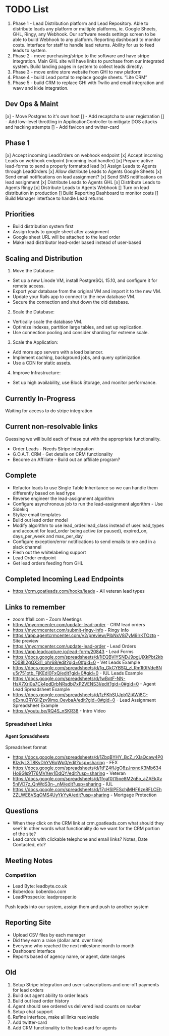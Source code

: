 # TODO List

1. Phase 1 - Lead Distribution platform and Lead Repository. Able to distribute leads any platform or multiple platforms, ie. Google Sheets, GHL, Ringy, any Webhook. Our software needs settings screen to be able to build Webhook to any platform. Reporting dashboard to monitor costs. Interface for staff to handle lead returns. Ability for us to feed leads to system.
2. Phase 2 - move purchasing/stripe to the software and have stripe integration. Main GHL site will have links to purchase from our integrated system. Build landing pages in system to collect leads directly.
3. Phase 3 - move entire store website from GHl to new platform
4. Phase 4 - build Lead portal to replace google sheets. “Lite CRM”
5. Phase 5 - build CRM to replace GHl with Twilio and email integration and wavv and kixie integration.

## Dev Ops & Maint

[x] - Move Postgres to it's own host
[] - Add recaptcha to user registration
[] - Add low-level throttling in ApplicationController to mitigate DOS attacks and hacking attempts
[] - Add favicon and twitter-card

## Phase 1

[x] Accept incoming LeadOrders on webhook endpoint
[x] Accept incoming Leads on webhook endpoint (incoming lead handler)
[x] Prepare active lead-forms to send a properly formatted lead
[x] Assign Leads to Agents through LeadOrders
[x] Allow distribute Leads to Agents Google Sheets
[x] Send email notifications on lead assignment?
[x] Send SMS notifications on lead assignment
[x] Distribute Leads to Agents GHL
[x] Distribute Leads to Agents Ringy
[x] Distribute Leads to Agents Webhook
[] Turn on lead distribution in production
[] Build Reporting Dashboard to monitor costs
[] Build Manager interface to handle Lead returns


## Priorities

* Build distribution system first
* Assign leads to google sheet after assignment
* Google sheet URL will be attached to the lead order
* Make lead distributor lead-order based instead of user-based

## Scaling and Distribution

1. Move the Database:

* Set up a new Linode VM, install PostgreSQL 15.10, and configure it for remote access.
* Export your database from the original VM and import it to the new VM.
* Update your Rails app to connect to the new database VM.
* Secure the connection and shut down the old database.

2. Scale the Database:

* Vertically scale the database VM.
* Optimize indexes, partition large tables, and set up replication.
* Use connection pooling and consider sharding for extreme scale.

3. Scale the Application:

* Add more app servers with a load balancer.
* Implement caching, background jobs, and query optimization.
* Use a CDN for static assets.

4. Improve Infrastructure:

* Set up high availability, use Block Storage, and monitor performance.



## Currently In-Progress

Waiting for access to do stripe integration

## Current non-resolvable links

Guessing we will build each of these out with the appropriate functionality.

* Order Leads - Needs Stripe integration
* G.O.A.T. CRM - Get details on CRM functionality
* Become an Affiliate - Build out an affiliate program?

## Complete

* Refactor leads to use Single Table Inheritance so we can handle them differently based on lead type
* Reverse engineer the lead-assignment algorithm
* Configure asynchronous job to run the lead-assignment algorithm - Use Sidekiq
* Stylize email templates
* Build out lead order model
* Modify algorithm to use lead_order.lead_class instead of user.lead_types and account for lead_order being active (or paused), expired_on, days_per_week and max_per_day
* Configure exception/error notifications to send emails to me and in a slack channel
* Flesh out the whitelabeling support
* Lead Order endpoint
* Get lead orders feeding from GHL

## Completed Incoming Lead Endpoints

* https://crm.goatleads.com/hooks/leads - All veteran lead types

## Links to remember

* zoom.fflall.com - Zoom Meetings
* https://mycrmcenter.com/update-lead-order - CRM lead orders
* https://mycrmcenter.com/submit-ringy-info - Ringy Info
* https://app.agentcrmcenter.com/v2/preview/PibNxV8i7yM9IrKTOztp - Site preview
* https://mycrmcenter.com/update-lead-order - Lead Orders
* https://app.leadcapture.io/lead-form/20843 - Lead Forms
* https://docs.google.com/spreadsheets/d/1iEQBViYSNDJ9pgUjXkPbt2kbtO08II2gQX3l1_ohr68/edit?gid=0#gid=0 - Vet Leads Example
* https://docs.google.com/spreadsheets/d/1q_GkCYBSQ_zLRm1I0fVde8Nu5r751otb_FjKEdI0FxQ/edit?gid=0#gid=0 - IUL Leads Example
* https://docs.google.com/spreadsheets/d/1wBqtF-NN-HsX7Xri0a7Ck4pdDrbNRsdbj7xP2VENS3I/edit?gid=0#gid=0 - Agent Lead Spreadsheet Example
* https://docs.google.com/spreadsheets/d/1zFKhSUJpb1ZiAWi8C-oExnu3RYGIIZzv9lmq_OevbaA/edit?gid=0#gid=0 - Lead Assignment Spreadsheet Example
* https://youtu.be/RQ4S_nSKR38 - Intro Video

### Spreadsheet Links

#### Agent Spreadsheets

Spreadsheet format

* https://docs.google.com/spreadsheets/d/1ZbqBYHY_BcZ_rXIaQcaw4P0KlzdyL3T8KvDhYV6qWp0/edit?usp=sharing - FEX
* https://docs.google.com/spreadsheets/d/1tFZ4fIJgO8zJnxnqK3Mb634Ho9Gls9T76MVXey1DdQY/edit?usp=sharing - Veteran
* https://docs.google.com/spreadsheets/d/1fgaf0t15pe8M2qEo_aZAEkXv5nlVD7z_QnWdS3n-_nM/edit?usp=sharing - IUL
* https://docs.google.com/spreadsheets/d/17cHSlPESchjMHF6ze8FLCEhZZLWE8VSqOMS4UyYkYyA/edit?usp=sharing - Mortgage Protection

## Questions

* When they click on the CRM link at crm.goatleads.com what should they see? In other words what functionality do we want for the CRM portion of the site?
*   Lead cards with clickable telephone and email links? Notes, Date Contacted, etc?

## Meeting Notes

### Competition

* Lead Byte: leadbyte.co.uk
* Boberdoo: boberdoo.com
* LeadProsper.io: leadprosper.io

Push leads into our system, assign them and push to another system

## Reporting Site

* Upload CSV files by each manager
* Did they earn a raise (dollar amt. over time)
* Everyone who reached the next milestone month to month
* Dashboard interface
* Reports based of agency name, or agent, date ranges

## Old

1. Setup Stripe integration and user-subscriptions and one-off payments for lead orders
2. Build out agent ability to order leads
3. Build out lead order history
4. Agent should see ordered vs delivered lead counts on navbar
5. Setup chat support
6. Refine interface, make all links resolvable
7. Add twitter-card
8. Add CRM functionality to the lead-card for agents

